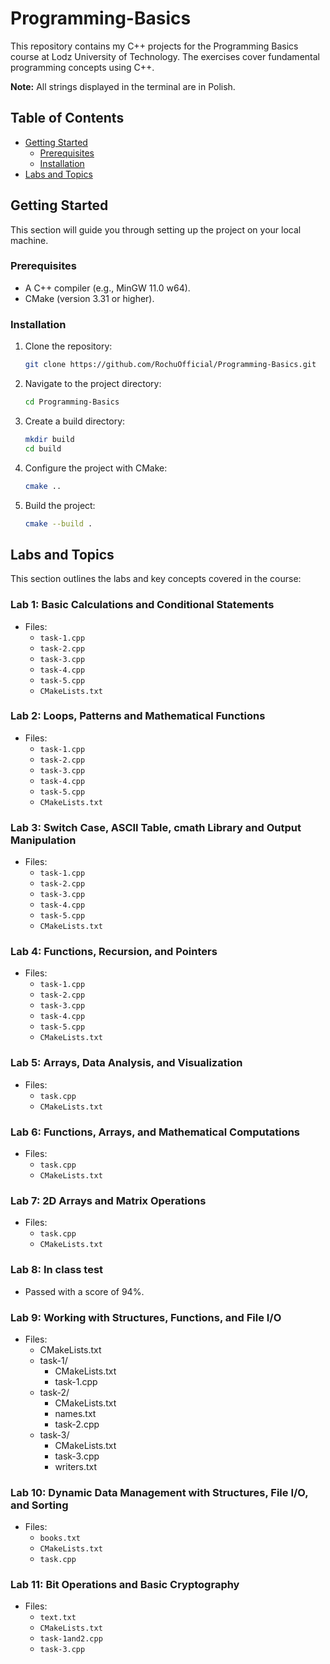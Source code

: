 # Programming-Basics

This repository contains my C++ projects for the Programming Basics course at Lodz University of Technology. The exercises cover fundamental programming concepts using C++.

**Note:** All strings displayed in the terminal are in Polish.

## Table of Contents

*   [Getting Started](#getting-started)
    *   [Prerequisites](#prerequisites)
    *   [Installation](#installation)
*   [Labs and Topics](#labs-and-topics)

## Getting Started

This section will guide you through setting up the project on your local machine.

### Prerequisites

*   A C++ compiler (e.g., MinGW 11.0 w64).
*   CMake (version 3.31 or higher).

### Installation

1.  Clone the repository:

    ```bash
    git clone https://github.com/RochuOfficial/Programming-Basics.git
    ```

2.  Navigate to the project directory:

    ```bash
    cd Programming-Basics
    ```

3.  Create a build directory:

    ```bash
    mkdir build
    cd build
    ```

4.  Configure the project with CMake:

    ```bash
    cmake ..
    ```

5.  Build the project:

    ```bash
    cmake --build .
    ```

## Labs and Topics

This section outlines the labs and key concepts covered in the course:

### Lab 1: Basic Calculations and Conditional Statements

*   Files:
    *   `task-1.cpp`
    *   `task-2.cpp`
    *   `task-3.cpp`
    *   `task-4.cpp`
    *   `task-5.cpp`
    *   `CMakeLists.txt`

### Lab 2: Loops, Patterns and Mathematical Functions

*   Files:
    *   `task-1.cpp`
    *   `task-2.cpp`
    *   `task-3.cpp`
    *   `task-4.cpp`
    *   `task-5.cpp`
    *   `CMakeLists.txt`

### Lab 3: Switch Case, ASCII Table, cmath Library and Output Manipulation

*   Files:
    *   `task-1.cpp`
    *   `task-2.cpp`
    *   `task-3.cpp`
    *   `task-4.cpp`
    *   `task-5.cpp`
    *   `CMakeLists.txt`

### Lab 4: Functions, Recursion, and Pointers

*   Files:
    *   `task-1.cpp`
    *   `task-2.cpp`
    *   `task-3.cpp`
    *   `task-4.cpp`
    *   `task-5.cpp`
    *   `CMakeLists.txt`

### Lab 5:  Arrays, Data Analysis, and Visualization

*   Files:
    *   `task.cpp`
    *   `CMakeLists.txt`

### Lab 6: Functions, Arrays, and Mathematical Computations

*   Files:
    *   `task.cpp`
    *   `CMakeLists.txt`

### Lab 7: 2D Arrays and Matrix Operations

*   Files:
    *   `task.cpp`
    *   `CMakeLists.txt`

### Lab 8: In class test

*   Passed with a score of 94%.

### Lab 9: Working with Structures, Functions, and File I/O

*   Files:
    *   CMakeLists.txt
    *   task-1/
        *   CMakeLists.txt
        *   task-1.cpp
    *   task-2/
        *   CMakeLists.txt
        *   names.txt
        *   task-2.cpp
    *   task-3/
        *   CMakeLists.txt
        *   task-3.cpp
        *   writers.txt

### Lab 10: Dynamic Data Management with Structures, File I/O, and Sorting

*   Files:
    *   `books.txt`
    *   `CMakeLists.txt`
    *   `task.cpp`

### Lab 11: Bit Operations and Basic Cryptography

*   Files:
    *   `text.txt`
    *   `CMakeLists.txt`
    *   `task-1and2.cpp`
    *   `task-3.cpp`
